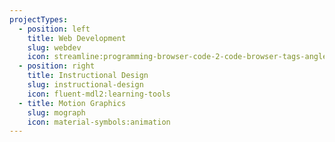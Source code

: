 ```yaml
---
projectTypes:
  - position: left
    title: Web Development
    slug: webdev
    icon: streamline:programming-browser-code-2-code-browser-tags-angle-programming-bracket
  - position: right
    title: Instructional Design
    slug: instructional-design
    icon: fluent-mdl2:learning-tools
  - title: Motion Graphics
    slug: mograph
    icon: material-symbols:animation
---
```

